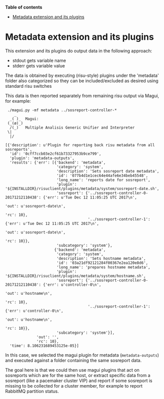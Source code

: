 **Table of contents**

<!-- TOC depthFrom:1 insertAnchor:false orderedList:false -->

- [Metadata extension and its plugins](#metadata-extension-and-its-plugins)

<!-- /TOC -->

# Metadata extension and its plugins

This extension and its plugins do output data in the following approach:

- stdout gets variable name
- stderr gets variable value

The data is obtained by executing (risu-style) plugins under the 'metadata' folder also categorized so they can be included/excluded as desired using standard risu switches

This data is then reported separately from remaining risu output via Magui, for example:

```
 ./magui.py -mf metadata ../sosreport-controller-*
    _
  _( )_  Magui:
 (_(ø)_)
  /(_)   Multiple Analisis Generic Unifier and Interpreter
 \|
  |/

[{'description': u'Plugin for reporting back risu metadata from all sosreports',
  'id': '0cff7ccb03e2cf61b73327953b9ce799',
  'plugin': 'metadata-outputs',
  'results': {'err': [{'backend': 'metadata',
                       'category': 'system',
                       'description': 'Sets sosreport date metadata',
                       'id': '077b4d1e1cec64e44afe6e34beb45548',
                       'long_name': 'reports date for sosreport',
                       'plugin': '${INSTALLDIR}/risuclient/plugins/metadata/system/sosreport-date.sh',
                       'sosreport': {'../sosreport-controller-0-20171212110438': {'err': u'Tue Dec 12 11:05:25 UTC 2017\n',
                                                                                  'out': u'sosreport-date\n',
                                                                                  'rc': 10},
                                     '../sosreport-controller-1': {'err': u'Tue Dec 12 11:05:25 UTC 2017\n',
                                                                   'out': u'sosreport-date\n',
                                                                   'rc': 10}},
                       'subcategory': 'system'},
                      {'backend': 'metadata',
                       'category': 'system',
                       'description': 'Sets hostname metadata',
                       'id': '03a21df92121284f00367e2ea120e8d6',
                       'long_name': 'prepares hostname metadata',
                       'plugin': '${INSTALLDIR}/risuclient/plugins/metadata/system/hostname.sh',
                       'sosreport': {'../sosreport-controller-0-20171212110438': {'err': u'controller-0\n',
                                                                                  'out': u'hostname\n',
                                                                                  'rc': 10},
                                     '../sosreport-controller-1': {'err': u'controller-0\n',
                                                                   'out': u'hostname\n',
                                                                   'rc': 10}},
                       'subcategory': 'system'}],
              'out': '',
              'rc': 10},
  'time': 8.106231689453125e-05}]
```

In this case, we selected the magui plugin for metadata (`metadata-outputs`) and executed against a folder containing the same sosreport data.

The goal here is that we could then use magui plugins that act on sosreports which are for the same host, or extract specific data from a sosreport (like a pacemaker cluster VIP) and report if some sosreport is missing to be collected for a cluster member, for example to report RabbitMQ partition status.
